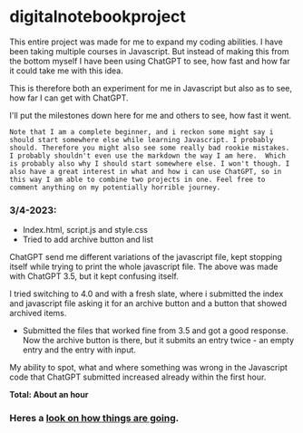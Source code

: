 # digitalnotebookproject

This entire project was made for me to expand my coding abilities. I have been taking multiple courses in Javascript. But instead of making this from the bottom myself I have been using ChatGPT to see, how fast and how far it could take me with this idea.

This is therefore both an experiment for me in Javascript but also as to see, how far I can get with ChatGPT. 

I'll put the milestones down here for me and others to see, how fast it went.

`Note that I am a complete beginner, and i reckon some might say i should start somewhere else while learning Javascript. I probably should. Therefore you might also see some really bad rookie mistakes. I probably shouldn't even use the markdown the way I am here.  Which is probably also why I should start somewhere else. I won't though. I also have a great interest in what and how i can use ChatGPT, so in this way I am able to combine two projects in one. Feel free to comment anything on my potentially horrible journey.`


### 3/4-2023: 
- Index.html, script.js and style.css
- Tried to add archive button and list

ChatGPT send me different variations of the javascript file, kept stopping itself while trying to print the whole javascript file. The above was made with ChatGPT 3.5, but it kept confusing itself. 

I tried switching to 4.0 and with a fresh slate, where i submitted the index and javascript file asking it for an archive button and a button that showed archived items.

- Submitted the files that worked fine from 3.5 and got a good response. Now the archive button is there, but it submits an entry twice - an empty entry and the entry with input.

My ability to spot, what and where something was wrong in the Javascript code that ChatGPT submitted increased already within the first hour.

**Total: About an hour**

### Heres a [look on how things are going](https://digitalnotebookproject.netlify.app/).
